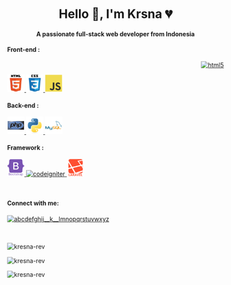 <h1 align="center">Hello 🤙, I'm Krsna 💔</h1>
<h4 align="center">A passionate full-stack web developer from Indonesia</h4>

<h4 align="left">Front-end :</h4>
<p align="left">
  <p align="right">
    <a href="https://kresna-rev.github.io/" target="_blank" rel="noreferrer">
      <img
        src="https://kresna-rev.github.io/img/instadp_kr0_0sx_full_size.jpg"
        alt="html5"
        width="480"
        height="480"
      />
    </a>
  </p>
  <a href="https://www.w3.org/html/" target="_blank" rel="noreferrer">
    <img
      src="https://raw.githubusercontent.com/devicons/devicon/master/icons/html5/html5-original-wordmark.svg"
      alt="html5"
      width="40"
      height="40"
    />
  </a>
  <a href="https://www.w3schools.com/css/" target="_blank" rel="noreferrer">
    <img
      src="https://raw.githubusercontent.com/devicons/devicon/master/icons/css3/css3-original-wordmark.svg"
      alt="css3"
      width="40"
      height="40"
    />
  </a>
  <a
    href="https://developer.mozilla.org/en-US/docs/Web/JavaScript"
    target="_blank"
    rel="noreferrer"
  >
    <img
      src="https://raw.githubusercontent.com/devicons/devicon/master/icons/javascript/javascript-original.svg"
      alt="javascript"
      width="40"
      height="40"
    />
  </a>
</p>
<h4 align="left">Back-end :</h4>
<p align="left">
  <a href="https://www.php.net" target="_blank" rel="noreferrer">
    <img
      src="https://raw.githubusercontent.com/devicons/devicon/master/icons/php/php-original.svg"
      alt="php"
      width="40"
      height="40"
    />
  </a>
  <a href="https://www.python.org" target="_blank" rel="noreferrer">
    <img
      src="https://raw.githubusercontent.com/devicons/devicon/master/icons/python/python-original.svg"
      alt="python"
      width="40"
      height="40"
    />
  </a>
  <a href="https://www.mysql.com/" target="_blank" rel="noreferrer">
    <img
      src="https://raw.githubusercontent.com/devicons/devicon/master/icons/mysql/mysql-original-wordmark.svg"
      alt="mysql"
      width="40"
      height="40"
    />
  </a>
</p>
<h4 align="left">Framework :</h4>
<p align="left">
  <a href="https://getbootstrap.com" target="_blank" rel="noreferrer">
    <img
      src="https://raw.githubusercontent.com/devicons/devicon/master/icons/bootstrap/bootstrap-plain-wordmark.svg"
      alt="bootstrap"
      width="40"
      height="40"
    />
  </a>
  <a href="https://codeigniter.com" target="_blank" rel="noreferrer">
    <img
      src="https://cdn.worldvectorlogo.com/logos/codeigniter.svg"
      alt="codeigniter"
      width="40"
      height="40"
    />
  </a>
  <a href="https://laravel.com/" target="_blank" rel="noreferrer">
    <img
      src="https://raw.githubusercontent.com/devicons/devicon/master/icons/laravel/laravel-plain-wordmark.svg"
      alt="laravel"
      width="40"
      height="40"
    />
  </a>
</p>
&nbsp;
&nbsp;
<h4 align="left">Connect with me:</h4>
<p align="left">
  <a href="https://instagram.com/abcdefghij__k__lmnopqrstuvwxyz" target="blank"
    ><img
      align="center"
      src="https://raw.githubusercontent.com/rahuldkjain/github-profile-readme-generator/master/src/images/icons/Social/instagram.svg"
      alt="abcdefghij__k__lmnopqrstuvwxyz"
      height="30"
      width="40"
  /></a>
</p>
&nbsp;
&nbsp;
<p>
  <img
    align="center"
    src="https://github-readme-stats.vercel.app/api/top-langs?username=kresna-rev&show_icons=true&locale=en&layout=compact"
    alt="kresna-rev"
  />
</p>

<p>
  <img
    align="center"
    src="https://github-readme-stats.vercel.app/api?username=kresna-rev&show_icons=true&locale=en"
    alt="kresna-rev"
  />
</p>

<p>
  <img
    align="center"
    src="https://github-readme-streak-stats.herokuapp.com/?user=kresna-rev&"
    alt="kresna-rev"
  />
</p>

